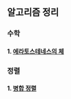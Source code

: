 ## 알고리즘 정리

### 수학
#### 1. [에라토스테네스의 체](https://github.com/jeongdonggyeom/Algorithm/blob/master/BOJ/%EA%B8%B0%EB%B3%B8%20%EC%88%98%ED%95%99%202/README.md)


### 정렬
#### 1. [병합 정렬](https://github.com/jeongdonggyeom/Algorithm/blob/master/BOJ/%EC%A0%95%EB%A0%AC/README.md)

